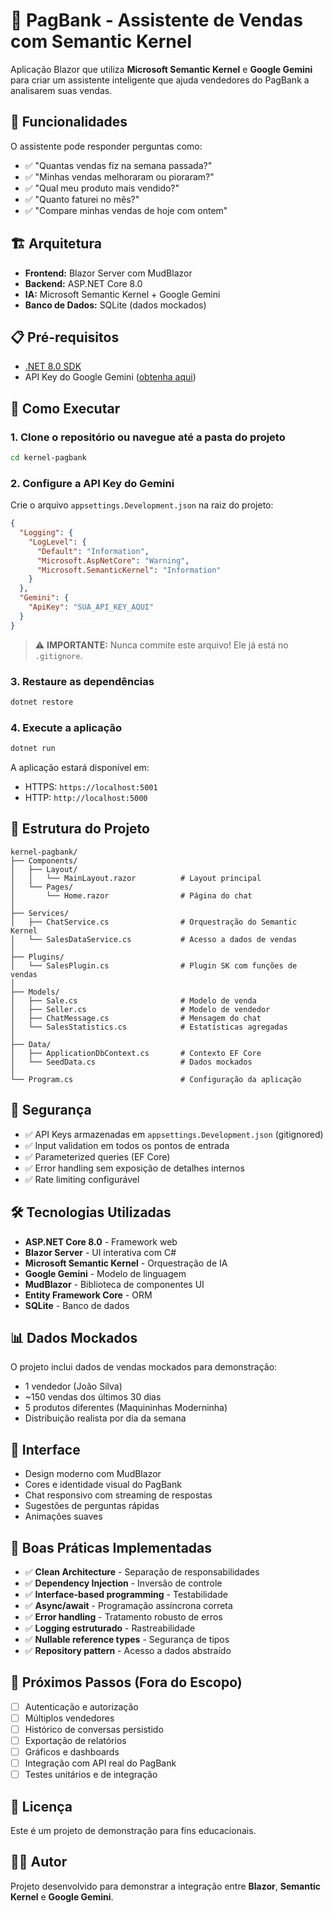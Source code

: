 # 🤖 PagBank - Assistente de Vendas com Semantic Kernel

Aplicação Blazor que utiliza **Microsoft Semantic Kernel** e **Google Gemini** para criar um assistente inteligente que ajuda vendedores do PagBank a analisarem suas vendas.

## 🎯 Funcionalidades

O assistente pode responder perguntas como:

- ✅ "Quantas vendas fiz na semana passada?"
- ✅ "Minhas vendas melhoraram ou pioraram?"
- ✅ "Qual meu produto mais vendido?"
- ✅ "Quanto faturei no mês?"
- ✅ "Compare minhas vendas de hoje com ontem"

## 🏗️ Arquitetura

- **Frontend:** Blazor Server com MudBlazor
- **Backend:** ASP.NET Core 8.0
- **IA:** Microsoft Semantic Kernel + Google Gemini
- **Banco de Dados:** SQLite (dados mockados)

## 📋 Pré-requisitos

- [.NET 8.0 SDK](https://dotnet.microsoft.com/download/dotnet/8.0)
- API Key do Google Gemini ([obtenha aqui](https://aistudio.google.com/app/apikey))

## 🚀 Como Executar

### 1. Clone o repositório ou navegue até a pasta do projeto

```bash
cd kernel-pagbank
```

### 2. Configure a API Key do Gemini

Crie o arquivo `appsettings.Development.json` na raiz do projeto:

```json
{
  "Logging": {
    "LogLevel": {
      "Default": "Information",
      "Microsoft.AspNetCore": "Warning",
      "Microsoft.SemanticKernel": "Information"
    }
  },
  "Gemini": {
    "ApiKey": "SUA_API_KEY_AQUI"
  }
}
```

> ⚠️ **IMPORTANTE:** Nunca commite este arquivo! Ele já está no `.gitignore`.

### 3. Restaure as dependências

```bash
dotnet restore
```

### 4. Execute a aplicação

```bash
dotnet run
```

A aplicação estará disponível em:

- HTTPS: `https://localhost:5001`
- HTTP: `http://localhost:5000`

## 📁 Estrutura do Projeto

```
kernel-pagbank/
├── Components/
│   ├── Layout/
│   │   └── MainLayout.razor          # Layout principal
│   └── Pages/
│       └── Home.razor                # Página do chat
│
├── Services/
│   ├── ChatService.cs                # Orquestração do Semantic Kernel
│   └── SalesDataService.cs           # Acesso a dados de vendas
│
├── Plugins/
│   └── SalesPlugin.cs                # Plugin SK com funções de vendas
│
├── Models/
│   ├── Sale.cs                       # Modelo de venda
│   ├── Seller.cs                     # Modelo de vendedor
│   ├── ChatMessage.cs                # Mensagem do chat
│   └── SalesStatistics.cs            # Estatísticas agregadas
│
├── Data/
│   ├── ApplicationDbContext.cs       # Contexto EF Core
│   └── SeedData.cs                   # Dados mockados
│
└── Program.cs                        # Configuração da aplicação
```

## 🔐 Segurança

- ✅ API Keys armazenadas em `appsettings.Development.json` (gitignored)
- ✅ Input validation em todos os pontos de entrada
- ✅ Parameterized queries (EF Core)
- ✅ Error handling sem exposição de detalhes internos
- ✅ Rate limiting configurável

## 🛠️ Tecnologias Utilizadas

- **ASP.NET Core 8.0** - Framework web
- **Blazor Server** - UI interativa com C#
- **Microsoft Semantic Kernel** - Orquestração de IA
- **Google Gemini** - Modelo de linguagem
- **MudBlazor** - Biblioteca de componentes UI
- **Entity Framework Core** - ORM
- **SQLite** - Banco de dados

## 📊 Dados Mockados

O projeto inclui dados de vendas mockados para demonstração:

- 1 vendedor (João Silva)
- ~150 vendas dos últimos 30 dias
- 5 produtos diferentes (Maquininhas Moderninha)
- Distribuição realista por dia da semana

## 🎨 Interface

- Design moderno com MudBlazor
- Cores e identidade visual do PagBank
- Chat responsivo com streaming de respostas
- Sugestões de perguntas rápidas
- Animações suaves

## 🤝 Boas Práticas Implementadas

- ✅ **Clean Architecture** - Separação de responsabilidades
- ✅ **Dependency Injection** - Inversão de controle
- ✅ **Interface-based programming** - Testabilidade
- ✅ **Async/await** - Programação assíncrona correta
- ✅ **Error handling** - Tratamento robusto de erros
- ✅ **Logging estruturado** - Rastreabilidade
- ✅ **Nullable reference types** - Segurança de tipos
- ✅ **Repository pattern** - Acesso a dados abstraído

## 📝 Próximos Passos (Fora do Escopo)

- [ ] Autenticação e autorização
- [ ] Múltiplos vendedores
- [ ] Histórico de conversas persistido
- [ ] Exportação de relatórios
- [ ] Gráficos e dashboards
- [ ] Integração com API real do PagBank
- [ ] Testes unitários e de integração

## 📄 Licença

Este é um projeto de demonstração para fins educacionais.

## 👨‍💻 Autor

Projeto desenvolvido para demonstrar a integração entre **Blazor**, **Semantic Kernel** e **Google Gemini**.
